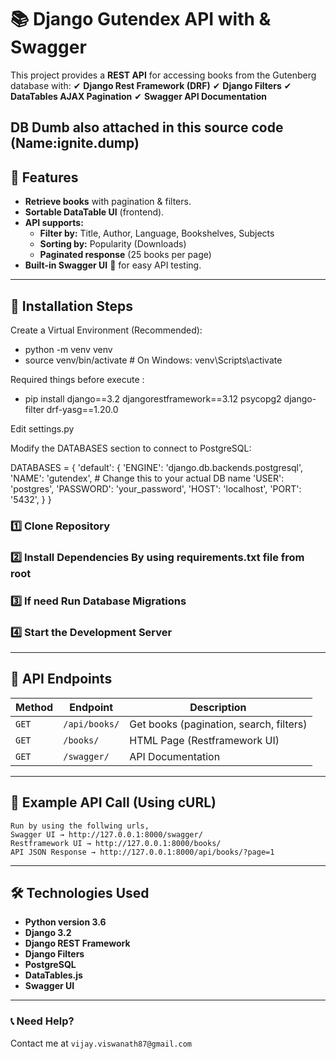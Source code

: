 # 📚 Django Gutendex API with & Swagger

This project provides a **REST API** for accessing books from the Gutenberg database with:
✔ **Django Rest Framework (DRF)**
✔ **Django Filters**
✔ **DataTables AJAX Pagination**
✔ **Swagger API Documentation**

DB Dumb also attached in this source code (Name:ignite.dump)
---

## 🚀 Features
- **Retrieve books** with pagination & filters.
- **Sortable DataTable UI** (frontend).
- **API supports:**  
  - **Filter by:** Title, Author, Language, Bookshelves, Subjects
  - **Sorting by:** Popularity (Downloads)
  - **Paginated response** (25 books per page)
- **Built-in Swagger UI** 📜 for easy API testing.

---

## 📌 Installation Steps
Create a Virtual Environment (Recommended):
-  python -m venv venv
-  source venv/bin/activate  # On Windows: venv\Scripts\activate

Required things before execute :
-  pip install django==3.2 djangorestframework==3.12 psycopg2 django-filter drf-yasg==1.20.0

Edit settings.py

Modify the DATABASES section to connect to PostgreSQL:

DATABASES = {
    'default': {
        'ENGINE': 'django.db.backends.postgresql',
        'NAME': 'gutendex',  # Change this to your actual DB name
        'USER': 'postgres',
        'PASSWORD': 'your_password',
        'HOST': 'localhost',
        'PORT': '5432',
    }
}


### 1️⃣ Clone Repository


### 2️⃣ Install Dependencies By using requirements.txt file from root

### 3️⃣ If need Run Database Migrations


### 4️⃣ Start the Development Server


---

## 🔗 API Endpoints
| **Method** | **Endpoint**      | **Description** |
|-----------|-----------------|----------------|
| `GET`    | `/api/books/`     | Get books (pagination, search, filters) |
| `GET`    | `/books/`         | HTML Page (Restframework UI) |
| `GET`    | `/swagger/`       | API Documentation |

---

## 🎯 Example API Call (Using cURL)
    Run by using the follwing urls,
    Swagger UI → http://127.0.0.1:8000/swagger/
    Restframework UI → http://127.0.0.1:8000/books/
    API JSON Response → http://127.0.0.1:8000/api/books/?page=1
---

## 🛠 Technologies Used
- **Python version 3.6**
- **Django 3.2**
- **Django REST Framework**
- **Django Filters**
- **PostgreSQL**
- **DataTables.js**
- **Swagger UI**



---
### 📞 Need Help?
Contact me at `vijay.viswanath87@gmail.com`

